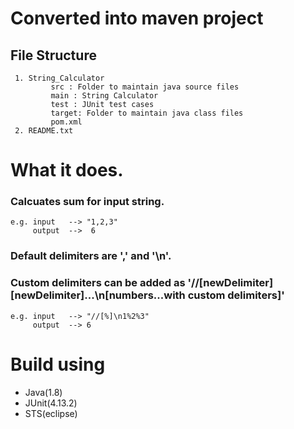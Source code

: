 # Converted into maven project 
  ## File Structure
     1. String_Calculator
             src : Folder to maintain java source files
             main : String Calculator 
             test : JUnit test cases 
             target: Folder to maintain java class files
             pom.xml
     2. README.txt

# What it does.
  ### Calcuates sum for input string.
  	e.g. input   --> "1,2,3"
	     output  -->  6
  ### Default delimiters are ',' and '\n'.
  ### Custom delimiters can be added as '//[newDelimiter][newDelimiter]...\n[numbers...with custom delimiters]'
  	e.g. input   --> "//[%]\n1%2%3"
	     output  --> 6
         
# Build using 
* Java(1.8)
* JUnit(4.13.2)
* STS(eclipse)



